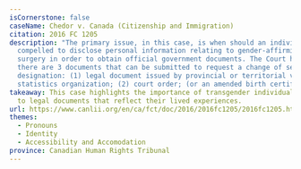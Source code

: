 ```yaml
---
isCornerstone: false
caseName: Chedor v. Canada (Citizenship and Immigration)
citation: 2016 FC 1205
description: "The primary issue, in this case, is when should an individual be
  compelled to disclose personal information relating to gender-affirming
  surgery in order to obtain official government documents. The Court held that
  there are 3 documents that can be submitted to request a change of sex
  designation: (1) legal document issued by provincial or territorial vital
  statistics organization; (2) court order; (or an amended birth certificate.  "
takeaway: This case highlights the importance of transgender individuals' access
  to legal documents that reflect their lived experiences.
url: https://www.canlii.org/en/ca/fct/doc/2016/2016fc1205/2016fc1205.html?resultIndex=1
themes:
  - Pronouns
  - Identity
  - Accessibility and Accomodation
province: Canadian Human Rights Tribunal
---
```

